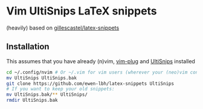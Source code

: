 # Vim UltiSnips LaTeX snippets

(heavily) based on [gillescastel/latex-snippets](https://github.com/gillescastel/latex-snippets)

## Installation

This assumes that you have already (n)vim, [vim-plug](https://github.com/junegunn/vim-plug) and [UltiSnips](https://github.com/sirver/UltiSnips) installed

```bash
cd ~/.config/nvim # Or ~/.vim for vim users (wherever your (neo)vim config folder is)
mv UltiSnips UltiSnips.bak
git clone https://github.com/ewen-lbh/latex-snippets UltiSnips
# If you want to keep your old snippets:
mv UltiSnips.bak/** UltiSnips/
rmdir UltiSnips.bak
```
